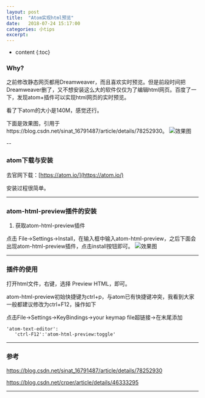```yaml
---
layout: post
title:  "Atom实现html预览"
date:   2018-07-24 15:17:00
categories: 小tips
excerpt: 
---
```


* content
{:toc}


### Why?

之前修改静态网页都用Dreamweaver，而且喜欢实时预览。但是前段时间把Dreamweaver删了，又不想安装这么大的软件仅仅为了编辑html网页。百度了一下，发现atom+插件可以实现html网页的实时预览。

看了下atom的大小是140M，感觉还行。

下面是效果图，引用于https://blog.csdn.net/sinat_16791487/article/details/78252930。
![效果图](https://raw.githubusercontent.com/renrenyi/renrenyi.github.io/master/css/pics/atom-html-preview.png)

--

### atom下载与安装

去官网下载：[https://atom.io/](https://atom.io/)

安装过程很简单。

---

### atom-html-preview插件的安装

1. 获取atom-html-preview插件

点击 File->Settings->Install，在输入框中输入atom-html-preview，之后下面会出现atom-html-preview插件，点击install按钮即可。
![效果图](https://raw.githubusercontent.com/renrenyi/renrenyi.github.io/master/css/pics/atom-html-preview-search.png)

---

### 插件的使用

打开html文件，右键，选择  Preview HTML，即可。

atom-html-preview初始快捷键为ctrl+p，与atom已有快捷键冲突，我看到大家一般都建议修改为ctrl+F12，操作如下

点击File->Settings->KeyBindings->your keymap file超链接->在末尾添加

```
'atom-text-editor':
   'ctrl-F12':'atom-html-preview:toggle'
```

---

### 参考

https://blog.csdn.net/sinat_16791487/article/details/78252930

https://blog.csdn.net/crper/article/details/46333295

---

